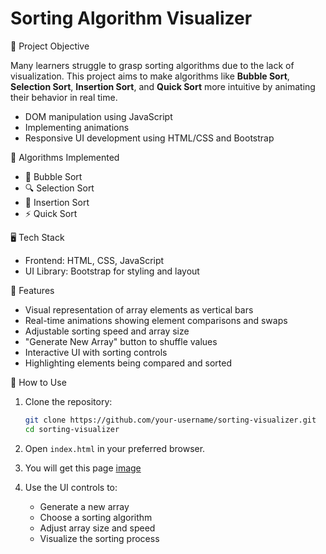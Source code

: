 # Sorting Algorithm Visualizer
 
📌 Project Objective

Many learners struggle to grasp sorting algorithms due to the lack of visualization. This project aims to make algorithms like **Bubble Sort**, **Selection Sort**, **Insertion Sort**, and **Quick Sort** more intuitive by animating their behavior in real time.
* DOM manipulation using JavaScript
* Implementing animations
* Responsive UI development using HTML/CSS and Bootstrap

🧠 Algorithms Implemented
* 🫧 Bubble Sort
* 🔍 Selection Sort
* 🧩 Insertion Sort
* ⚡ Quick Sort

🖥️ Tech Stack
* Frontend: HTML, CSS, JavaScript
* UI Library: Bootstrap for styling and layout

🎯 Features
* Visual representation of array elements as vertical bars
* Real-time animations showing element comparisons and swaps
* Adjustable sorting speed and array size
* "Generate New Array" button to shuffle values
* Interactive UI with sorting controls
* Highlighting elements being compared and sorted

🧭 How to Use
1. Clone the repository:
   ```bash
   git clone https://github.com/your-username/sorting-visualizer.git
   cd sorting-visualizer
   ```

2. Open `index.html` in your preferred browser.
3. You will get this page
   [image](https://github.com/user-attachments/assets/98b86f48-aa65-4f4d-8eb0-3fcabafbac76)

4. Use the UI controls to:
   * Generate a new array
   * Choose a sorting algorithm
   * Adjust array size and speed
   * Visualize the sorting process
